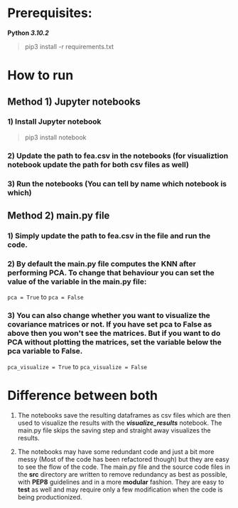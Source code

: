 # Prerequisites:
**Python _3.10.2_**
> pip3 install -r requirements.txt
# How to run
## Method 1) Jupyter notebooks
### 1) Install Jupyter notebook
> pip3 install notebook
### 2) Update the path to fea.csv in the notebooks (for visualiztion notebook update the path for both csv files as well)
### 3) Run the notebooks (You can tell by name which notebook is which)  

## Method 2) main.py file
### 1) Simply update the path to fea.csv in the file and run the code.
### 2) By default the main.py file computes the KNN after performing PCA. To change that behaviour you can set the value of the variable in the main.py file:
```pca = True``` to ```pca = False```
### 3) You can also change whether you want to visualize the covariance matrices or not. If you have set pca to False as above then you won't see the matrices. But if you want to do PCA without plotting the matrices, set the variable below the pca variable to False.
```pca_visualize = True``` to ```pca_visualize = False```



# Difference between both
1) The notebooks save the resulting dataframes as csv files which are then used to visualize the results with the **_visualize_results_** notebook. The main.py file skips the saving step and straight away visualizes the results.

2) The notebooks may have some redundant code and just a bit more messy (Most of the code has been refactored though) but they are easy to see the flow of the code. The main.py file and the source code files in the **src** directory are written to remove redundancy as best as possible, with **PEP8** guidelines and in a more **modular** fashion. They are easy to **test** as well and may require only a few modification when the code is being productionized.
